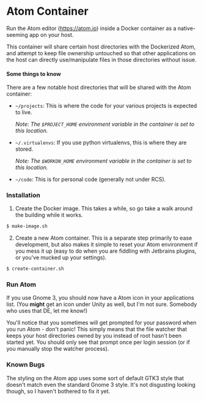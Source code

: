 # Atom Container

Run the Atom editor (https://atom.io) inside a Docker container as a native-seeming app on your host.

This container will share certain host directories with the Dockerized Atom, and attempt to keep file ownership untouched so that other applications on the host can directly use/manipulate files in those directories without issue.

#### Some things to know

There are a few notable host directories that will be shared with the Atom container:

- `~/projects`: This is where the code for your various projects is expected to live.

  *Note: The `$PROJECT_HOME` environment variable in the container is set to this location.*

- `~/.virtualenvs`: If you use python virtualenvs, this is where they are stored.

  *Note: The `$WORKON_HOME` environment variable in the container is set to this location.*

- `~/code`: This is for personal code (generally not under RCS).
    
### Installation

1. Create the Docker image. This takes a while, so go take a walk around the building while it works.

```bash
$ make-image.sh
```

2. Create a new Atom container. This is a separate step primarily to ease development, but also makes it simple to reset your Atom environment if you mess it up (easy to do when you are fiddling with Jetbrains plugins, or you've mucked up your settings).

```bash
$ create-container.sh
```

### Run Atom

If you use Gnome 3, you should now have a Atom icon in your applications list. (You **might** get an icon under Unity as well, but I'm not sure. Somebody who uses that DE, let me know!)

You'll notice that you sometimes will get prompted for your password when you run Atom - don't panic! This simply means that the file watcher that keeps your host directories owned by you instead of root hasn't been started yet. You should only see that prompt once per login session (or if you manually stop the watcher process).

### Known Bugs

The styling on the Atom app uses some sort of default GTK3 style that doesn't match even the standard Gnome 3 style. It's not disgusting looking though, so I haven't bothered to fix it yet.
